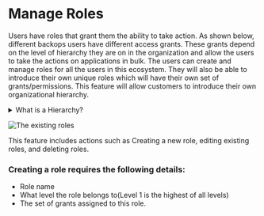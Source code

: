 # Manage Roles

Users have roles that grant them the ability to take action. As shown below, different backops users have different access grants. These grants depend on the level of hierarchy they are on in the organization and allow the users to take the actions on applications in bulk. The users can create and manage roles for all the users in this ecosystem. They will also be able to introduce their own unique roles which will have their own set of grants/permissions. This feature will allow customers to introduce their own organizational hierarchy.

<details>

<summary>What is a Hierarchy?</summary>

A [hierarchy](hierarchy.md) is defined as a system in which members of an organization or society are ranked according to relative status or authority. According to these grants, the members are provided with certain grants and access controls.

</details>

![The existing roles ](../../.gitbook/assets/10)

This feature includes actions such as Creating a new role, editing existing roles, and deleting roles.

### Creating a role requires the following details:

* Role name
* What level the role belongs to(Level 1 is the highest of all levels)
* The set of grants assigned to this role.

